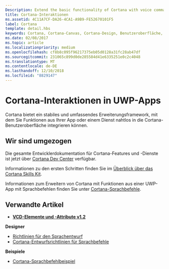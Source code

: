 ```yaml
---
Description: Extend the basic functionality of Cortana with voice commands that activate a UWP app and execute a single action.
title: Cortana-Interaktionen
ms.assetid: 4C11A7CF-DA26-4CA1-A9B9-FE52670101F5
label: Cortana
template: detail.hbs
keywords: Cortana, Cortana-Canvas, Cortana-Design, Benutzeroberfläche, Sprachbefehle, VCD
ms.date: 02/08/2017
ms.topic: article
ms.localizationpriority: medium
ms.openlocfilehash: cf8b8c095f96217375eb05d0128a31fc28ab47df
ms.sourcegitcommit: 231065c899d0de285584d41e6335251e0c2c4048
ms.translationtype: MT
ms.contentlocale: de-DE
ms.lasthandoff: 12/10/2018
ms.locfileid: "8829147"
---
```

# <a name="cortana-interactions-in-uwp-apps"></a>Cortana-Interaktionen in UWP-Apps

Cortana bietet ein stabiles und umfassendes Erweiterungsframework, mit dem Sie Funktionen aus Ihrer App oder einem Dienst nahtlos in die Cortana-Benutzeroberfläche integrieren können.

## <a name="weve-moved"></a>Wir sind umgezogen

Die gesamte Entwicklerdokumentation für Cortana-Features und -Dienste ist jetzt über [Cortana Dev Center](https://developer.microsoft.com/cortana) verfügbar.

Informationen zu den ersten Schritten finden Sie im [Überblick über das Cortana Skills Kit](https://docs.microsoft.com/cortana/skills/overview).

Informationen zum Erweitern von Cortana mit Funktionen aus einer UWP-App mit Sprachbefehlen finden Sie unter [Cortana-Sprachbefehle](https://docs.microsoft.com/cortana/voice-commands/vcd). 

## <a name="related-articles"></a>Verwandte Artikel

* [**VCD-Elemente und -Attribute v1.2**](https://docs.microsoft.com/uwp/schemas/voicecommands/voice-command-elements-and-attributes-1-2)

**Designer**
* [Richtlinien für den Sprachentwurf](speech-interactions.md)
* [Cortana-Entwurfsrichtlinien für Sprachbefehle](https://docs.microsoft.com/cortana/voice-commands/voicecommand-design-guidelines)

**Beispiele**
* [Cortana-Sprachbefehlbeispiel](http://go.microsoft.com/fwlink/p/?LinkID=619899)
 

 




